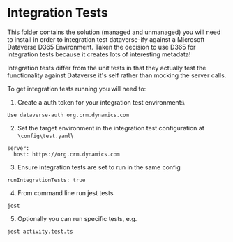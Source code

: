 # Integration Tests
This folder contains the solution (managed and unmanaged) you will need to install
in order to integration test dataverse-ify against a Microsoft Dataverse D365 Environment. Taken the decision to use D365 for integration tests because it creates lots of interesting metadata!

Integration tests differ from the unit tests in that they actually test the functionality
against Dataverse it's self rather than mocking the server calls.

To get integration tests running you will need to:
1. Create a auth token for your integration test environment:\
```
Use dataverse-auth org.crm.dynamics.com
```
2. Set the target environment in the integration test configuration at `\config\test.yaml`\
```
server:
  host: https://org.crm.dynamics.com
```

3. Ensure integration tests are set to run in the same config
```
runIntegrationTests: true
```

4. From command line run jest tests
```
jest
```

5. Optionally you can run specific tests, e.g.
```
jest activity.test.ts
```